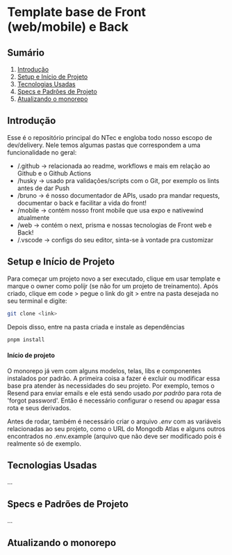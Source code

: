 # Template base de Front (web/mobile) e Back

## Sumário
1. [Introdução](#introdução)
2. [Setup e Início de Projeto](#setup-e-início-de-projeto)
3. [Tecnologias Usadas](#tecnologias-usadas)
4. [Specs e Padrões de Projeto](#specs-e-padrões-de-projeto)
5. [Atualizando o monorepo](#atualizando-o-monorepo)

## Introdução
Esse é o repositório principal do NTec e engloba todo nosso escopo de dev/delivery. Nele temos algumas pastas que correspondem a uma funcionalidade no geral:
- /.github -> relacionada ao readme, workflows e mais em relação ao Github e o Github Actions
- /husky -> usado pra validações/scripts com o Git, por exemplo os lints antes de dar Push
- /bruno -> é nosso documentador de APIs, usado pra mandar requests, documentar o back e facilitar a vida do front!
- /mobile -> contém nosso front mobile que usa expo e nativewind atualmente
- /web -> contém o next, prisma e nossas tecnologias de Front web e Back!
- /.vscode -> configs do seu editor, sinta-se à vontade pra customizar

## Setup e Início de Projeto
Para começar um projeto novo a ser executado, clique em usar template e marque o owner como polijr (se não for um projeto de treinamento).
Após criado, clique em code > pegue o link do git > entre na pasta desejada no seu terminal e digite:
```bash
git clone <link>
```
Depois disso, entre na pasta criada e instale as dependências
```bash
pnpm install
```
#### Início de projeto
O monorepo já vem com alguns modelos, telas, libs e componentes instalados por padrão. A primeira coisa a fazer é excluir ou modificar essa base pra atender às necessidades do seu projeto. Por exemplo, temos o Resend para enviar emails e ele está sendo usado *por padrão* para rota de 'forgot password'. Então é necessário configurar o resend ou apagar essa rota e seus derivados.

Antes de rodar, também é necessário criar o arquivo *.env* com as variáveis relacionadas ao seu projeto, como o URL do Mongodb Atlas e alguns outros encontrados no .env.example (arquivo que não deve ser modificado pois é realmente só de exemplo.

## Tecnologias Usadas
...

## Specs e Padrões de Projeto
...

## Atualizando o monorepo
